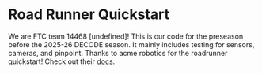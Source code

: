 # Road Runner Quickstart

We are FTC team 14468 [undefined]! This is our code for the preseason before the 2025-26 DECODE season. It mainly includes testing for sensors, cameras, and pinpoint.
Thanks to acme robotics for the roadrunner quickstart!
Check out their [docs](https://rr.brott.dev/docs/v1-0/tuning/).


